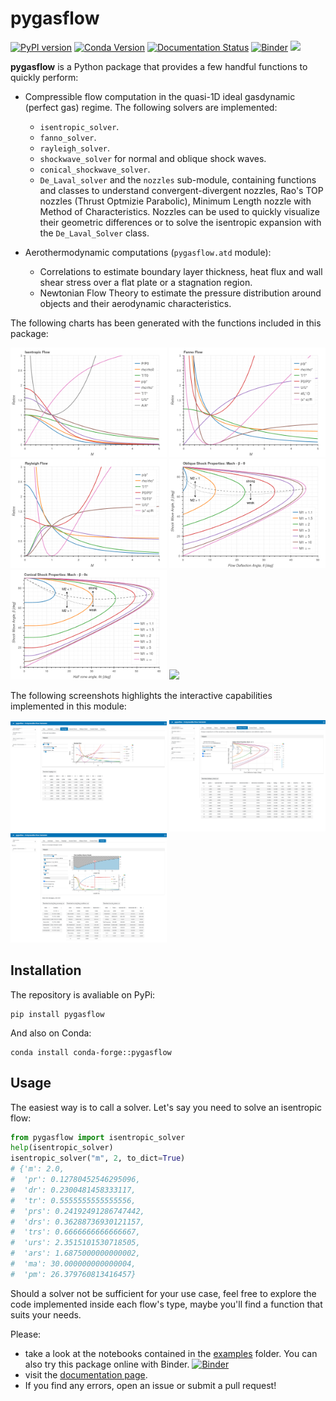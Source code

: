 # pygasflow

[![PyPI version](https://badge.fury.io/py/pygasflow.svg)](https://badge.fury.io/py/pygasflow)
[![Conda Version](https://img.shields.io/conda/vn/conda-forge/pygasflow.svg)](https://anaconda.org/conda-forge/pygasflow)
[![Documentation Status](https://readthedocs.org/projects/pygasflow/badge/?version=latest)](https://pygasflow.readthedocs.io/en/latest/?badge=latest)
[![Binder](https://mybinder.org/badge_logo.svg)](https://mybinder.org/v2/gh/Davide-sd/pygasflow/HEAD)
[![](https://img.shields.io/static/v1?label=Github%20Sponsor&message=%E2%9D%A4&logo=GitHub&color=%23fe8e86)](https://github.com/sponsors/Davide-sd)

**pygasflow** is a Python package that provides a few handful functions to quickly perform:

* Compressible flow computation in the quasi-1D ideal gasdynamic (perfect gas) regime. The following solvers are implemented:
  * ``isentropic_solver``.
  * ``fanno_solver``.
  * ``rayleigh_solver``.
  * ``shockwave_solver`` for normal and oblique shock waves.
  * ``conical_shockwave_solver``.
  * ``De_Laval_solver`` and the ``nozzles`` sub-module, containing functions and classes to understand convergent-divergent nozzles, Rao's TOP nozzles (Thrust Optmizie Parabolic), Minimum Length nozzle with Method of Characteristics. Nozzles can be used to quickly visualize their geometric differences or to solve the isentropic expansion with the `De_Laval_Solver` class.

* Aerothermodynamic computations (``pygasflow.atd`` module):
  * Correlations to estimate boundary layer thickness, heat flux and wall shear stress over a flat plate or a stagnation region.
  * Newtonian Flow Theory to estimate the pressure distribution around objects and their aerodynamic characteristics.

The following charts has been generated with the functions included in this package:
<div>
<img src="https://raw.githubusercontent.com/Davide-sd/pygasflow/master/imgs/isentropic.png" width=250/>
<img src="https://raw.githubusercontent.com/Davide-sd/pygasflow/master/imgs/fanno.png" width=250/>
<img src="https://raw.githubusercontent.com/Davide-sd/pygasflow/master/imgs/rayleigh.png" width=250/>
<img src="https://raw.githubusercontent.com/Davide-sd/pygasflow/master/imgs/oblique-shock.png" width=250/>
<img src="https://raw.githubusercontent.com/Davide-sd/pygasflow/master/imgs/conical-shock.png" width=250/>
<img src="https://raw.githubusercontent.com/Davide-sd/pygasflow/master/imgs/shock-reflection.png" width=250/>
</div>


The following screenshots highlights the interactive capabilities implemented
in this module:

<div>
<img src="https://raw.githubusercontent.com/Davide-sd/pygasflow/master/imgs/interactive-rayleigh.png" width=250/>
<img src="https://raw.githubusercontent.com/Davide-sd/pygasflow/master/imgs/interactive-oblique-shock.png" width=250/>
<img src="https://raw.githubusercontent.com/Davide-sd/pygasflow/master/imgs/interactive-nozzles.png" width=250/>
</div>


## Installation

The repository is avaliable on PyPi:

```
pip install pygasflow
```

And also on Conda:

```
conda install conda-forge::pygasflow
```


## Usage

The easiest way is to call a solver. Let's say you need to solve an isentropic flow:

```python
from pygasflow import isentropic_solver
help(isentropic_solver)
isentropic_solver("m", 2, to_dict=True)
# {'m': 2.0,
#  'pr': 0.12780452546295096,
#  'dr': 0.2300481458333117,
#  'tr': 0.5555555555555556,
#  'prs': 0.24192491286747442,
#  'drs': 0.36288736930121157,
#  'trs': 0.6666666666666667,
#  'urs': 2.3515101530718505,
#  'ars': 1.6875000000000002,
#  'ma': 30.000000000000004,
#  'pm': 26.379760813416457}
```

Should a solver not be sufficient for your use case, feel free to explore the code implemented inside each flow's type, maybe you'll find a function that suits your needs.

Please:

* take a look at the notebooks contained in the [examples](examples/) folder. You can also try this package online with Binder. [![Binder](https://mybinder.org/badge_logo.svg)](https://mybinder.org/v2/gh/Davide-sd/pygasflow/HEAD)
* visit the [documentation page](https://pygasflow.readthedocs.io/en/latest/).
* If you find any errors, open an issue or submit a pull request!

